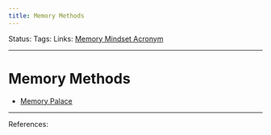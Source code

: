 ```yaml
---
title: Memory Methods
---
```

Status:
Tags:
Links: [Memory Mindset Acronym](out/memory-mindset-acronym.md)
___
# Memory Methods
- [Memory Palace](out/memory-palace.md)
___
References: